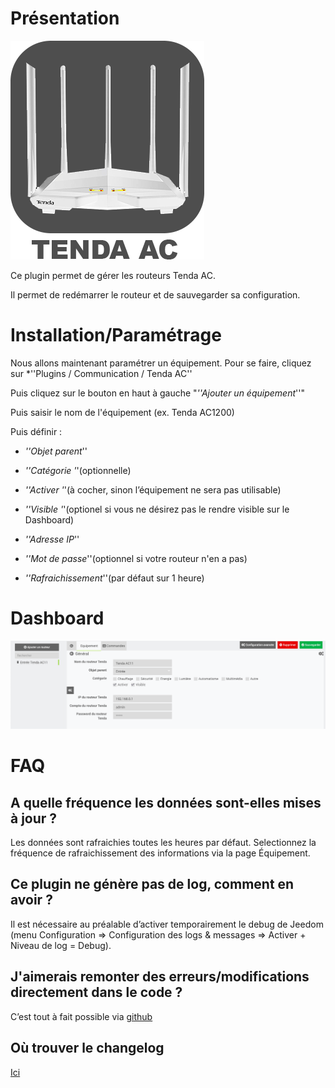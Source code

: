 Présentation
============

![Logo plugin](../images/tendaac_icon.png "Logo plugin")

Ce plugin permet de gérer les routeurs Tenda AC.

Il permet de redémarrer le routeur et de sauvegarder sa configuration.

Installation/Paramétrage
========================

Nous allons maintenant paramétrer un équipement. Pour se faire, cliquez sur *''Plugins / Communication / Tenda AC''

Puis cliquez sur le bouton en haut à gauche "*''Ajouter un équipement*''"

Puis saisir le nom de l'équipement (ex. Tenda AC1200)

Puis définir :

-   *''Objet parent*''

-   *''Catégorie '*'(optionnelle)

-   *''Activer '*'(à cocher, sinon l’équipement ne sera pas utilisable)

-   *''Visible '*'(optionel si vous ne désirez pas le rendre visible sur le Dashboard)

-   *''Adresse IP*''

-   *''Mot de passe*''(optionnel si votre routeur n'en a pas)

-   *''Rafraichissement*''(par défaut sur 1 heure)

Dashboard
===

![Visuel du dashboard](../images/tendaac_screenshot1.png "Visuel du dashboard")

FAQ
===

A quelle fréquence les données sont-elles mises à jour ?
-------------------------------------------------------

Les données sont rafraichies toutes les heures par défaut.
Selectionnez la fréquence de rafraichissement des informations via la page Équipement.

Ce plugin ne génère pas de log, comment en avoir ?
--------------------------------------------------
Il est nécessaire au préalable d’activer temporairement le debug de Jeedom (menu Configuration ⇒ Configuration des logs & messages ⇒ Activer + Niveau de log = Debug).

J'aimerais remonter des erreurs/modifications directement dans le code ?
-----------------------------------------------------------------------
C’est tout à fait possible via
[github](https://github.com/Flobul/Jeedom-TendaAC/)

Où trouver le changelog
-----------------------
[Ici](https://github.com/Flobul/Jeedom-TendaAC/blob/master/docs/fr_FR/changelog.md)
